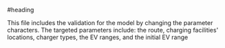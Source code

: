 #heading 

This file includes the validation for the model by changing the parameter characters.
The targeted parameters include: the route, charging facilities' locations, charger types, the EV ranges, and the initial EV range 